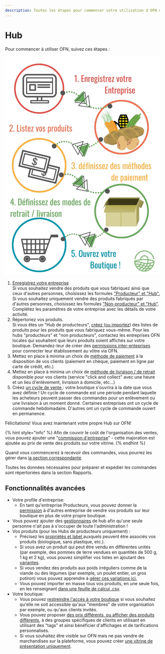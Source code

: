 ```yaml
---
description: Toutes les étapes pour commencer votre utilisation d'OFN en tant que Hub
---
```


# Hub

Pour commencer à utiliser OFN, suivez ces étapes :

![](<../.gitbook/assets/Copy of Quick Set up in 5 steps draft (1) (1).jpg>)

1. [Enregistrez votre entreprise](https://guide.openfoodnetwork.org/v/fr/basic-features/register-and-create-your-profile)\
   Si vous souhaitez vendre des produits que vous fabriquez ainsi que ceux d'autres personnes, choisissez les formules ["Producteur" et "Hub".](https://guide.openfoodnetwork.org/v/fr/basic-features/enterprise-profile/package-types) Si vous souhaitez uniquement vendre des produits fabriqués par d'autres personnes, choisissez les formules ["Non-producteur" et "Hub"](https://guide.openfoodnetwork.org/v/fr/basic-features/enterprise-profile/package-types). Complétez les paramètres de votre entreprise avec les détails de votre activité.
2. Répertoriez vos produits. \
   Si vous êtes un "Hub de producteurs", [créez ](https://guide.openfoodnetwork.org/v/fr/basic-features/products-1/products)([ou importez](https://guide.openfoodnetwork.org/v/fr/basic-features/products-1/product-and-inventory-import)) des listes de produits pour les produits que vous fabriquez vous-même. Pour les hubs "producteurs" et "non producteurs", contactez les entreprises OFN locales qui souhaitent que leurs produits soient affichés sur votre boutique. Demandez-leur de créer des [permissions inter-enteprises](https://guide.openfoodnetwork.org/v/fr/basic-features/enterprise-profile/enterprise-to-enterprise-permissions-e2es) pour connecter leur établissement au vôtre via OFN.
3. Mettez en place à minima un choix de [méthode de paiement](https://guide.openfoodnetwork.org/v/fr/basic-features/shopfront/payment-methods) à la disposition de vos clients (paiement en chèque, paiement en ligne par carte de crédit, etc.)
4. Mettez en place à minima un choix de [méthode de livraison / de retrait ](https://guide.openfoodnetwork.org/v/fr/basic-features/shopfront/shipping-methods)disponible pour vos clients (service "click and collect" avec une heure et un lieu d'enlèvement, livraison à domicile, etc...)
5. Créez [un cycle de vente ](https://guide.openfoodnetwork.org/v/fr/basic-features/shopfront/order-cycle): votre boutique s'ouvrira à la date que vous avez définie ! Un cycle de commande est une période pendant laquelle les acheteurs peuvent passer des commandes pour un enlèvement ou une livraison à un moment donné. Certaines entreprises ont un cycle de commande hebdomadaire. D'autres ont un cycle de commande ouvert en permanence.

Félicitations! Vous avez maintenant votre propre Hub sur OFN!

{% hint style="info" %}
Afin de couvrir le coût de l'organisation des ventes, vous pouvez ajouter une "[commission d'entreprise](https://guide.openfoodnetwork.org/v/fr/basic-features/shopfront/enterprise-fees)" - cette majoration est ajoutée au prix de vente des produits sur votre vitrine.
{% endhint %}

Quand vous commencerez à recevoir des commandes, vous pourrez les gérer dans [la section correspondante](https://guide.openfoodnetwork.org/v/fr/basic-features/orders).&#x20;

Toutes les données nécessaires pour préparer et expédier les commandes sont répertoriées dans la section Rapports.



## Fonctionnalités avancées

* Votre profile d'entreprise:
  * En tant qu'entreprise Producteurs, vous pouvez donner la [permission](https://guide.openfoodnetwork.org/v/fr/basic-features/enterprise-profile/enterprise-to-enterprise-permissions-e2es) à d'autres entreprise de vendre vos produits sur leur boutique en plus de votre propre boutique.
* Vous pouvez ajouter des [gestionnaires](https://guide.openfoodnetwork.org/v/fr/basic-features/enterprise-profile/transfer-ownership) de hub afin qu'une seule personne n'ait pas à s'occuper de toute l'administration !
* Vos produits (pour les Hubs de producteurs uniquement) :
  * Précisez les [propriétés et label ](https://guide.openfoodnetwork.org/v/fr/basic-features/products-1/product-properties)auxquels peuvent être associés vos produits (biologique, sans plastique, etc.).
  * Si vous avez un produit qui peut être vendu en différentes unités (par exemple, des pommes de terre vendues en quantités de 500 g, 1 kg et 2 kg), vous pouvez simplifier vos listes en ajoutant des [variantes](https://guide.openfoodnetwork.org/v/fr/basic-features/products-1/product-variants).
  * Si vous vendez des produits aux poids irréguliers comme de la viande ou des légumes (par exemple, un poulet entier, un gros potiron) vous pouvez apprendre à [gérer ces variations ici.](https://guide.openfoodnetwork.org/v/fr/basic-features/products-1/pricing-irregular-items-kg)
  * Vous pouvez importer en masse tous vos produits, en une seule fois, en les renseignant [dans une feuille de calcul .csv](https://guide.openfoodnetwork.org/v/fr/basic-features/products-1/product-and-inventory-import).
* Votre boutique:
  * Vous pouvez [restreindre l'accès à votre boutique](https://guide.openfoodnetwork.org/v/fr/basic-features/shopfront/private-shopfront) si vous souhaitez qu'elle ne soit accessible qu'aux "membres" de votre organisation par exemple, ou qu'aux clients invités.&#x20;
  * Vous pouvez proposer [des prix différents, ou afficher des produits différents](https://guide.openfoodnetwork.org/v/fr/basic-features/shopfront/customer-management-and-conditional-displays-prices), à des groupes spécifiques de clients en utilisant en utilisant des "tags" et ainsi bénéficier d'affichages et de tarifications personnalisés.
  * Si vous souhaitez être visible sur OFN mais ne pas vendre de marchandises sur la plateforme, vous pouvez créer [une vitrine de présentation uniquement](https://guide.openfoodnetwork.org/v/fr/basic-features/shopfront/display-only-order-cycles).

